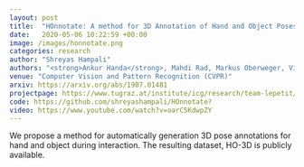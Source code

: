 ```yaml
---
layout: post
title:  "HOnnotate: A method for 3D Annotation of Hand and Object Poses"
date:   2020-05-06 10:22:59 +00:00
image: /images/honnotate.png
categories: research
author: "Shreyas Hampali"
authors: "<strong>Ankur Handa</strong>, Mahdi Rad, Markus Oberweger, Vincent Lepetit"
venue: "Computer Vision and Pattern Recognition (CVPR)"
arxiv: https://arxiv.org/abs/1907.01481
projectpage: https://www.tugraz.at/institute/icg/research/team-lepetit/research-projects/hand-object-3d-pose-annotation/
code: https://github.com/shreyashampali/HOnnotate?
video: https://www.youtube.com/watch?v=oarC5KdwpZY
---
```

We propose a method for automatically generation 3D pose annotations for hand and object during interaction. The resulting dataset, HO-3D is publicly available.
